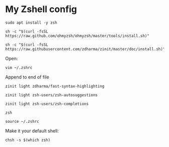 # My Zshell config

```
sudo apt install -y zsh

sh -c "$(curl -fsSL https://raw.github.com/ohmyzsh/ohmyzsh/master/tools/install.sh)"

sh -c "$(curl -fsSL https://raw.githubusercontent.com/zdharma/zinit/master/doc/install.sh)"
```


Open:

`vim ~/.zshrc`

Append to end of file

```
zinit light zdharma/fast-syntax-highlighting

zinit light zsh-users/zsh-autosuggestions

zinit light zsh-users/zsh-completions
```

```
zsh

source ~/.zshrc
```

Make it your default shell: 

```
chsh -s $(which zsh)
```
